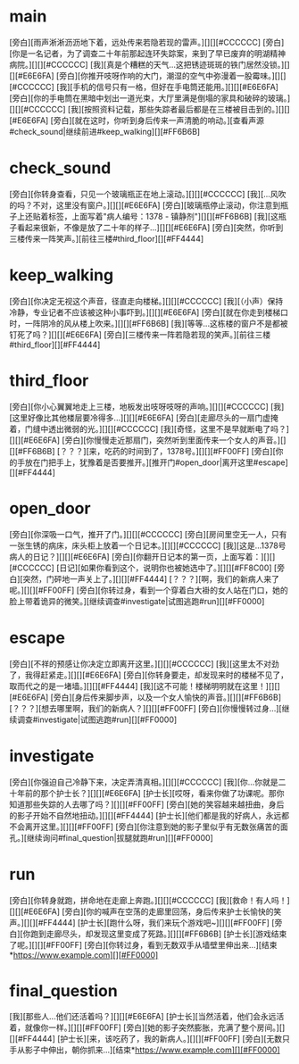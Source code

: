 # main
[旁白][雨声淅淅沥沥地下着，远处传来若隐若现的雷声。][][][#CCCCCC]
[旁白][你是一名记者，为了调查二十年前那起连环失踪案，来到了早已废弃的明湖精神病院。][][][#CCCCCC]
[我][真是个糟糕的天气...这把锈迹斑斑的铁门居然没锁。][][][#E6E6FA]
[旁白][你推开吱呀作响的大门，潮湿的空气中弥漫着一股霉味。][][][#CCCCCC]
[我][手机的信号只有一格，但好在手电筒还能用。][][][#E6E6FA]
[旁白][你的手电筒在黑暗中划出一道光束，大厅里满是倒塌的家具和破碎的玻璃。][][][#CCCCCC]
[我][按照资料记载，那些失踪者最后都是在三楼被目击到的。][][][#E6E6FA]
[旁白][就在这时，你听到身后传来一声清脆的响动。][查看声源#check_sound|继续前进#keep_walking][][#FF6B6B]

# check_sound
[旁白][你转身查看，只见一个玻璃瓶正在地上滚动。][][][#CCCCCC]
[我][...风吹的吗？不对，这里没有窗户。][][][#E6E6FA]
[旁白][玻璃瓶停止滚动，你注意到瓶子上还贴着标签，上面写着"病人编号：1378 - 镇静剂"][][][#FF6B6B]
[我][这瓶子看起来很新，不像是放了二十年的样子...][][][#E6E6FA]
[旁白][突然，你听到三楼传来一阵笑声。][前往三楼#third_floor][][#FF4444]

# keep_walking
[旁白][你决定无视这个声音，径直走向楼梯。][][][#CCCCCC]
[我][（小声）保持冷静，专业记者不应该被这种小事吓到。][][][#E6E6FA]
[旁白][就在你走到楼梯口时，一阵阴冷的风从楼上吹来。][][][#FF6B6B]
[我][等等...这栋楼的窗户不是都被钉死了吗？][][][#E6E6FA]
[旁白][三楼传来一阵若隐若现的笑声。][前往三楼#third_floor][][#FF4444]

# third_floor
[旁白][你小心翼翼地走上三楼，地板发出吱呀吱呀的声响。][][][#CCCCCC]
[我][这里好像比其他楼层要冷得多...][][][#E6E6FA]
[旁白][走廊尽头的一扇门虚掩着，门缝中透出微弱的光。][][][#CCCCCC]
[我][奇怪，这里不是早就断电了吗？][][][#E6E6FA]
[旁白][你慢慢走近那扇门，突然听到里面传来一个女人的声音。][][][#FF6B6B]
[？？？][来，吃药的时间到了，1378号。][][][#FF00FF]
[旁白][你的手放在门把手上，犹豫着是否要推开。][推开门#open_door|离开这里#escape][][#FF4444]

# open_door
[旁白][你深吸一口气，推开了门。][][][#CCCCCC]
[旁白][房间里空无一人，只有一张生锈的病床，床头柜上放着一个日记本。][][][#CCCCCC]
[我][这是...1378号病人的日记？][][][#E6E6FA]
[旁白][你翻开日记本的第一页，上面写着：][][][#CCCCCC]
[日记][如果你看到这个，说明你也被她选中了。][][][#FF8C00]
[旁白][突然，门砰地一声关上了。][][][#FF4444]
[？？？][啊，我们的新病人来了呢。][][][#FF00FF]
[旁白][你转过身，看到一个穿着白大褂的女人站在门口，她的脸上带着诡异的微笑。][继续调查#investigate|试图逃跑#run][][#FF0000]

# escape
[旁白][不祥的预感让你决定立即离开这里。][][][#CCCCCC]
[我][这里太不对劲了，我得赶紧走。][][][#E6E6FA]
[旁白][你转身要走，却发现来时的楼梯不见了，取而代之的是一堵墙。][][][#FF4444]
[我][这不可能！楼梯明明就在这里！][][][#E6E6FA]
[旁白][身后传来脚步声，以及一个女人愉快的声音。][][][#FF6B6B]
[？？？][想去哪里啊，我们的新病人？][][][#FF00FF]
[旁白][你慢慢转过身...][继续调查#investigate|试图逃跑#run][][#FF0000]

# investigate
[旁白][你强迫自己冷静下来，决定弄清真相。][][][#CCCCCC]
[我][你...你就是二十年前的那个护士长？][][][#E6E6FA]
[护士长][哎呀，看来你做了功课呢。那你知道那些失踪的人去哪了吗？][][][#FF00FF]
[旁白][她的笑容越来越扭曲，身后的影子开始不自然地扭动。][][][#FF4444]
[护士长][他们都是我的好病人，永远都不会离开这里。][][][#FF00FF]
[旁白][你注意到她的影子里似乎有无数张痛苦的面孔。][继续询问#final_question|拔腿就跑#run][][#FF0000]

# run
[旁白][你转身就跑，拼命地在走廊上奔跑。][][][#CCCCCC]
[我][救命！有人吗！][][][#E6E6FA]
[旁白][你的喊声在空荡的走廊里回荡，身后传来护士长愉快的笑声。][][][#FF4444]
[护士长][跑什么呀，我们来玩个游戏吧~][][][#FF00FF]
[旁白][你跑到走廊尽头，却发现这里变成了死路。][][][#FF6B6B]
[护士长][游戏结束了呢。][][][#FF00FF]
[旁白][你转过身，看到无数双手从墙壁里伸出来...][结束*https://www.example.com][][#FF0000]

# final_question
[我][那些人...他们还活着吗？][][][#E6E6FA]
[护士长][当然活着，他们会永远活着，就像你一样。][][][#FF00FF]
[旁白][她的影子突然膨胀，充满了整个房间。][][][#FF4444]
[护士长][来，该吃药了，我的新病人。][][][#FF00FF]
[旁白][无数只手从影子中伸出，朝你抓来...][结束*https://www.example.com][][#FF0000]